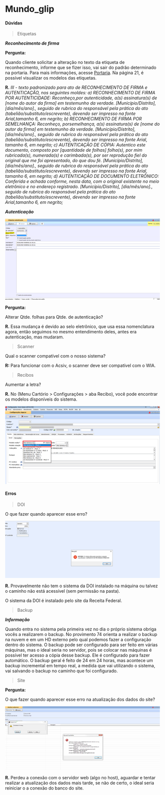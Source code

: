 # Mundo_glip

#### Dúvidas

>  Etiquetas

***Reconhecimento de firma***

**Pergunta:**  

Quando cliente solicitar a alteração no texto da etiqueta de reconhecimento, informe que se fizer isso, vai sair do padrão determinado na portaria. Para mais informações, acesse [Portaria](http://www8.tjmg.jus.br/institucional/at/pdf/pt00092012.pdf). Na página 21, é possível visualizar os modelos das etiquetas.

**R.** *III - texto padronizado para ato de RECONHECIMENTO DE FIRMA e AUTENTICAÇÃO, nos seguintes moldes:
a) RECONHECIMENTO DE FIRMA POR AUTENTICIDADE: Reconheço,por autenticidade, a(s) assinatura(s) de [nome do autor da firma] em testemunho da
verdade. [Município/Distrito], [dia/mês/ano]., seguido de rubrica do responsável pela prática do ato (tabelião/substituto/escrevente), devendo ser impresso na fonte Arial,tamanho 6, em negrito;
b) RECONHECIMENTO DE FIRMA POR SEMELHANÇA: Reconheço, porsemelhança, a(s) assinatura(s) de [nome do autor da firma] em testemunho da verdade.
[Município/Distrito], [dia/mês/ano]., seguido de rubrica do responsável pela prática do ato (tabelião/substituto/escrevente), devendo ser impresso na fonte Arial, tamanho 6, em negrito;
c) AUTENTICAÇÃO DE CÓPIA: Autentico este documento, composto por [quantidade de folhas] folha(s), por mim rubricada(s), numerada(s) e carimbada(s), por ser reprodução fiel do original que me foi apresentado, do que dou fé. [Município/Distrito],[dia/mês/ano]., seguido de rubrica do responsável pela prática do ato (tabelião/substituto/escrevente), devendo ser impresso na fonte Arial, tamanho 6, em negrito;
d) AUTENTICAÇÃO DE DOCUMENTO ELETRÔNICO: Conferida e achada conforme, nesta data, com o original existente no meio eletrônico e no endereço
registrado. [Município/Distrito], [dia/mês/ano]., seguido de rubrica do responsável pela prática do ato (tabelião/substituto/escrevente), devendo ser impresso na fonte Arial,tamanho 6, em negrito;*

***Autenticação***

![autenticacao](https://github.com/gislenetavaresacsiv/Mundo_glip/blob/main/img/AUTENTICACAO.png)

**Pergunta:**  

Alterar Qtde. folhas para Qtde. de autenticação?

**R.** Essa mudança é devido ao selo eletrônico, que usa essa nomenclatura agora, então seguimos no mesmo entendimento deles, antes era autenticação, mas mudaram.

> Scanner

Qual o scanner compatível com o nosso sistema?

**R:** Para funcionar com o Acsiv, o scanner deve ser compatível com o WIA.

> Recibos

Aumentar a letra?

**R.** No (Menu Cartório > Configurações > aba Recibo), você pode encontrar os modelos disponíveis do sistema.

![letra](https://github.com/gislenetavaresacsiv/Mundo_glip/blob/main/img/LETRA.png)




#### Erros 

> DOI

O que fazer quando aparecer esse erro?

![erro_doi](https://github.com/gislenetavaresacsiv/Mundo_glip/blob/main/img/DOI.png)

**R.** Provavelmente não tem o sistema da DOI instalado na máquina ou talvez o caminho não está acessível (sem permissão na pasta).

O sistema da DOI é instalado pelo site da Receita Federal.

> Backup

***Informação***
 

Quando entra no sistema pela primeira vez no dia o próprio sistema obriga vocês a realizarem o backup.
No provimento 74 orienta a realizar o backup na nuvem e em um HD externo pelo qual podemos fazer a configuração dentro do sistema.
O backup pode ser configurado para ser feito em várias máquinas, mas o ideal seria no servidor, pois se colocar nas máquinas é possível ter acesso a cópia desse backup.
Ele é configurado para fazer automático.
O backup geral é feito de 24 em 24 horas, mas acontece um backup incremental em tempo real, a medida que vai utilizando o sistema, vai salvando o backup no caminho que foi configurado.

> Site

**Pergunta:**  

O que fazer quando aparecer esse erro na atualização dos dados do site?

![site](https://github.com/gislenetavaresacsiv/Mundo_glip/blob/main/img/SITE.png)

**R.** Perdeu a conexão com o servidor web (algo no host), aguardar e tentar realizar a atualização dos dados mais tarde, se não de certo, o ideal seria reiniciar o a conexão do banco do site.


